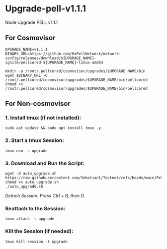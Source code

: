 # Upgrade-pell-v1.1.1
Node Upgrade PELL v1.1.1

## For Cosmovisor
```
UPGRADE_NAME=v1.1.1
BINARY_URL=https://github.com/0xPellNetwork/network-config/releases/download/${UPGRADE_NAME}-ignite/pellcored-${UPGRADE_NAME}-linux-amd64

mkdir -p /root/.pellcored/cosmovisor/upgrades/$UPGRADE_NAME/bin
wget $BINARY_URL -O /root/.pellcored/cosmovisor/upgrades/$UPGRADE_NAME/bin/pellcored
chmod +x /root/.pellcored/cosmovisor/upgrades/$UPGRADE_NAME/bin/pellcored
```
## For Non-cosmovisor
### 1. Install tmux (if not installed):
```
sudo apt update && sudo apt install tmux -y
```
### 2. Start a tmux Session:
```
tmux new -s upgrade
```
### 3. Download and Run the Script:
```
wget -O auto_upgrade.sh https://raw.githubusercontent.com/Sebatian1/Testnet/refs/heads/main/Pell/auto_upgrade.sh
chmod +x auto_upgrade.sh
./auto_upgrade.sh
```
_Detach Session: Press Ctrl + B, then D._
### Reattach to the Session:
```
tmux attach -t upgrade
```
### Kill the Session (if needed):
```
tmux kill-session -t upgrade
```
